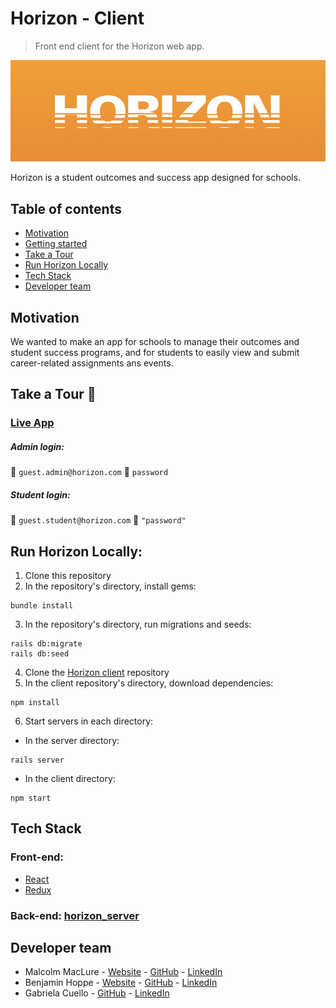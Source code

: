 # Horizon - Client

> Front end client for the Horizon web app.

<p align="center">
  <img src="https://github.com/MacLure/project-horizon-react/blob/master/src/assets/img/logo-orange.png" />
</p>

Horizon is a student outcomes and success app designed for schools.

## Table of contents

<!-- - [Screenshots](#screenshots) -->
- [Motivation](#motivation)
- [Getting started](#getting-started)
- [Take a Tour](#take-a-tour)
- [Run Horizon Locally](#run-horizon-locally)
- [Tech Stack](#tech-stack)
- [Developer team](#developer-team)

<!-- ## Screenshots

Your school's outcomes and student success portal with everything you need to track assignments, events, and teacher comments - all in one place.


Students:  Access your assignments, upcoming events, and view feedback on your own personal dashboard. -->

## Motivation

We wanted to make an app for schools to manage their outcomes and student success programs, and for students to easily view and submit career-related assignments ans events.

## Take a Tour :rocket:

### [Live App](https://project-horizon-react.herokuapp.com/)

##### Admin login:
:bust_in_silhouette: `guest.admin@horizon.com`
:key: `password`

##### Student login:
:bust_in_silhouette: `guest.student@horizon.com`
:key: `"password"`

## Run Horizon Locally:

1. Clone this repository 
2. In the repository's directory, install gems:
```
bundle install
```
3. In the repository's directory, run migrations and seeds:
```
rails db:migrate
rails db:seed
```
4. Clone the [Horizon client](https://github.com/MacLure/project-horizon-rails) repository
5. In the client repository's directory, download dependencies:
```
npm install
```
6. Start servers in each directory:
- In the server directory:
```
rails server
```
- In the client directory:
```
npm start
```

## Tech Stack

### Front-end:

- [React](https://reactjs.org//)
- [Redux](https://redux.js.org/)

### Back-end: [horizon_server](https://github.com/MacLure/project-horizon-rails)

## Developer team

- Malcolm MacLure - [Website](http://malcolmmaclure.com/) - [GitHub](https://github.com/MacLure) - [LinkedIn](https://www.linkedin.com/in/malcolmmaclure/)
- Benjamin Hoppe - [Website](https://benjaminhoppe.co/) - [GitHub](https://github.com/BenjaminHoppe) - [LinkedIn](https://www.linkedin.com/in/mrbenjaminhoppe/)
- Gabriela Cuello - [GitHub](https://github.com/gabaza) - [LinkedIn](https://www.linkedin.com/in/gabriela-roa-411058176/)
